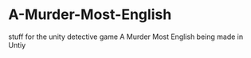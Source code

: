 # A-Murder-Most-English
stuff for the unity detective game A Murder Most English being made in Untiy

